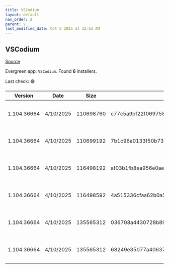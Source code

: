 ```yaml
---
title: VSCodium
layout: default
nav_order: 2
parent: V
last_modified_date: Oct 5 2025 at 12:53 AM
---
```


## VSCodium

[Source](https://vscodium.com)

Evergreen app: `VSCodium`. Found **6** installers.

Last check: 🟢

| Version     | Date      | Size      | Sha256                                                           | Architecture | InstallerType | Type | URI                                                                                                                                                                                                                                  |
| ----------- | --------- | --------- | ---------------------------------------------------------------- | ------------ | ------------- | ---- | ------------------------------------------------------------------------------------------------------------------------------------------------------------------------------------------------------------------------------------ |
| 1.104.36664 | 4/10/2025 | 110698760 | c77c5a9bf22f069758ab6c275912c906ed2ae40b3e42b34f1e53227bdb8f775d | ARM64        | Default       | exe  | [https://github.com/VSCodium/vscodium/releases/download/1.104.36664/VSCodiumSetup-arm64-1.104.36664.exe](https://github.com/VSCodium/vscodium/releases/download/1.104.36664/VSCodiumSetup-arm64-1.104.36664.exe)                     |
| 1.104.36664 | 4/10/2025 | 110699192 | 7b1c96a0133f50b7330970f439f440b804d902ed53246f6e2c080a92e0aa0f2f | ARM64        | User          | exe  | [https://github.com/VSCodium/vscodium/releases/download/1.104.36664/VSCodiumUserSetup-arm64-1.104.36664.exe](https://github.com/VSCodium/vscodium/releases/download/1.104.36664/VSCodiumUserSetup-arm64-1.104.36664.exe)             |
| 1.104.36664 | 4/10/2025 | 116498192 | af03b1fb8ea956e0ae37fb5f0d45ee5565775827105cbdeb0b7b17c2a12993ee | x64          | Default       | exe  | [https://github.com/VSCodium/vscodium/releases/download/1.104.36664/VSCodiumSetup-x64-1.104.36664.exe](https://github.com/VSCodium/vscodium/releases/download/1.104.36664/VSCodiumSetup-x64-1.104.36664.exe)                         |
| 1.104.36664 | 4/10/2025 | 116498592 | 4a515336cfaa62b0a57b1fcacf9766c09eaeef7917b44433e0a087e66150564d | x64          | User          | exe  | [https://github.com/VSCodium/vscodium/releases/download/1.104.36664/VSCodiumUserSetup-x64-1.104.36664.exe](https://github.com/VSCodium/vscodium/releases/download/1.104.36664/VSCodiumUserSetup-x64-1.104.36664.exe)                 |
| 1.104.36664 | 4/10/2025 | 135565312 | 036708a4430728b894a68b3f75908d7cb6c6dcc00c1fbf3ace571428318f3a74 | x64          | Default       | msi  | [https://github.com/VSCodium/vscodium/releases/download/1.104.36664/VSCodium-x64-1.104.36664.msi](https://github.com/VSCodium/vscodium/releases/download/1.104.36664/VSCodium-x64-1.104.36664.msi)                                   |
| 1.104.36664 | 4/10/2025 | 135565312 | 68249e35077a4063719f2efe647e350a1a5b6eaf179c0d241d312a60dd4b8ff0 | x64          | Default       | msi  | [https://github.com/VSCodium/vscodium/releases/download/1.104.36664/VSCodium-x64-updates-disabled-1.104.36664.msi](https://github.com/VSCodium/vscodium/releases/download/1.104.36664/VSCodium-x64-updates-disabled-1.104.36664.msi) |
